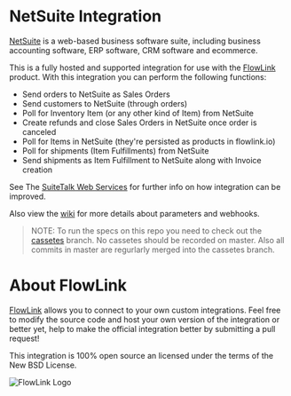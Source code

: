 # NetSuite Integration

[NetSuite](http://www.netsuite.com) is a web-based business software suite,
including business accounting software, ERP software, CRM software and ecommerce.

This is a fully hosted and supported integration for use with the [FlowLink](http://flowlink.io/)
product. With this integration you can perform the following functions:

* Send orders to NetSuite as Sales Orders
* Send customers to NetSuite (through orders)
* Poll for Inventory Item (or any other kind of Item) from NetSuite
* Create refunds and close Sales Orders in NetSuite once order is canceled
* Poll for Items in NetSuite (they're persisted as products in flowlink.io)
* Poll for shipments (Item Fulfillments) from NetSuite
* Send shipments as Item Fulfillment to NetSuite along with Invoice creation

See The [SuiteTalk Web Services](https://system.netsuite.com/help/helpcenter/en_US/Output/Help/SuiteCloudCustomizationScriptingWebServices/SuiteTalkWebServices/SuiteTalkWebServices.html) for further info on how integration can be improved.

Also view the [wiki](https://github.com/flowlink/netsuite_integration/wiki) for
more details about parameters and webhooks.

> NOTE: To run the specs on this repo you need to check out the [cassetes](https://github.com/flowlink/netsuite_integration/tree/cassetes)
branch. No cassetes should be recorded on master. Also all commits in
master are regurlarly merged into the cassetes branch.

# About FlowLink

[FlowLink](http://flowlink.io/) allows you to connect to your own custom integrations.
Feel free to modify the source code and host your own version of the integration
or better yet, help to make the official integration better by submitting a pull request!

This integration is 100% open source an licensed under the terms of the New BSD License.

![FlowLink Logo](http://flowlink.io/wp-content/uploads/logo-1.png)
